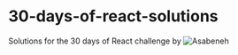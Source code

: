 # 30-days-of-react-solutions
Solutions for the 30 days of React challenge by ![Asabeneh](https://github.com/Asabeneh/30-Days-Of-React)
